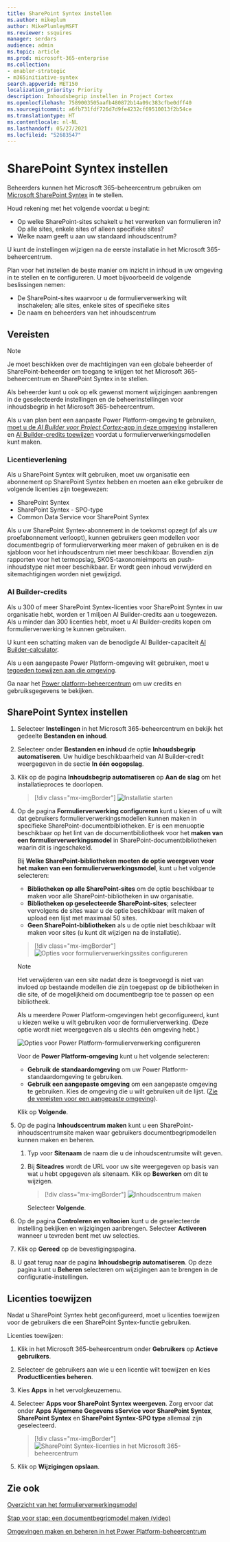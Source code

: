 ```yaml
---
title: SharePoint Syntex instellen
ms.author: mikeplum
author: MikePlumleyMSFT
ms.reviewer: ssquires
manager: serdars
audience: admin
ms.topic: article
ms.prod: microsoft-365-enterprise
ms.collection:
- enabler-strategic
- m365initiative-syntex
search.appverid: MET150
localization_priority: Priority
description: Inhoudsbegrip instellen in Project Cortex
ms.openlocfilehash: 7589003505aafb480872b14a09c383cfbe0dff40
ms.sourcegitcommit: a6fb731fdf726d7d9fe4232cf69510013f2b54ce
ms.translationtype: HT
ms.contentlocale: nl-NL
ms.lasthandoff: 05/27/2021
ms.locfileid: "52683547"
---
```

# <a name="set-up-sharepoint-syntex"></a>SharePoint Syntex instellen

Beheerders kunnen het Microsoft 365-beheercentrum gebruiken om [Microsoft SharePoint Syntex](index.md) in te stellen. 

Houd rekening met het volgende voordat u begint:

- Op welke SharePoint-sites schakelt u het verwerken van formulieren in? Op alle sites, enkele sites of alleen specifieke sites?
- Welke naam geeft u aan uw standaard inhoudscentrum?

U kunt de instellingen wijzigen na de eerste installatie in het Microsoft 365-beheercentrum.

Plan voor het instellen de beste manier om inzicht in inhoud in uw omgeving in te stellen en te configureren. U moet bijvoorbeeld de volgende beslissingen nemen:

- De SharePoint-sites waarvoor u de formulierverwerking wilt inschakelen; alle sites, enkele sites of specifieke sites
- De naam en beheerders van het inhoudscentrum

## <a name="requirements"></a>Vereisten 

> [!NOTE]
> Je moet beschikken over de machtigingen van een globale beheerder of SharePoint-beheerder om toegang te krijgen tot het Microsoft 365-beheercentrum en SharePoint Syntex in te stellen.

Als beheerder kunt u ook op elk gewenst moment wijzigingen aanbrengen in de geselecteerde instellingen en de beheerinstellingen voor inhoudsbegrip in het Microsoft 365-beheercentrum.

Als u van plan bent een aanpaste Power Platform-omgeving te gebruiken, [moet u de *AI Builder voor Project Cortex*-app in deze omgeving](/power-platform/admin/manage-apps#install-an-app-in-the-environment-view) installeren en [AI Builder-credits toewijzen](/power-platform/admin/capacity-add-on) voordat u formulierverwerkingsmodellen kunt maken.

### <a name="licensing"></a>Licentieverlening

Als u SharePoint Syntex wilt gebruiken, moet uw organisatie een abonnement op SharePoint Syntex hebben en moeten aan elke gebruiker de volgende licenties zijn toegewezen:

- SharePoint Syntex
- SharePoint Syntex - SPO-type
- Common Data Service voor SharePoint Syntex

Als u uw SharePoint Syntex-abonnement in de toekomst opzegt (of als uw proefabonnement verloopt), kunnen gebruikers geen modellen voor documentbegrip of formulierverwerking meer maken of gebruiken en is de sjabloon voor het inhoudscentrum niet meer beschikbaar. Bovendien zijn rapporten voor het termopslag, SKOS-taxonomieimports en push-inhoudstype niet meer beschikbaar. Er wordt geen inhoud verwijderd en sitemachtigingen worden niet gewijzigd.

### <a name="ai-builder-credits"></a>AI Builder-credits

Als u 300 of meer SharePoint Syntex-licenties voor SharePoint Syntex in uw organisatie hebt, worden er 1 miljoen AI Builder-credits aan u toegewezen. Als u minder dan 300 licenties hebt, moet u AI Builder-credits kopen om formulierverwerking te kunnen gebruiken.

U kunt een schatting maken van de benodigde AI Builder-capaciteit [AI Builder-calculator](https://powerapps.microsoft.com/ai-builder-calculator).

Als u een aangepaste Power Platform-omgeving wilt gebruiken, moet u [tegoeden toewijzen aan die omgeving](/power-platform/admin/capacity-add-on).

Ga naar het [Power platform-beheercentrum](https://admin.powerplatform.microsoft.com/resources/capacity) om uw credits en gebruiksgegevens te bekijken.

## <a name="to-set-up-sharepoint-syntex"></a>SharePoint Syntex instellen

1. Selecteer **Instellingen** in het Microsoft 365-beheercentrum en bekijk het gedeelte **Bestanden en inhoud**.

2. Selecteer onder **Bestanden en inhoud** de optie **Inhoudsbegrip automatiseren**. Uw huidige beschikbaarheid van AI Builder-credit weergegeven in de sectie **In één oogopslag**.<br/>

3. Klik op de pagina **Inhoudsbegrip automatiseren** op **Aan de slag** om het installatieproces te doorlopen. <br/>

    > [!div class="mx-imgBorder"]
    > ![Installatie starten](../media/content-understanding/admin-content-understanding-get-started.png)</br>

4. Op de pagina **Formulierverwerking configureren** kunt u kiezen of u wilt dat gebruikers formulierverwerkingsmodellen kunnen maken in specifieke SharePoint-documentbibliotheken. Er is een menuoptie beschikbaar op het lint van de documentbibliotheek voor het **maken van een formulierverwerkingsmodel** in SharePoint-documentbibliotheken waarin dit is ingeschakeld.
 
     Bij **Welke SharePoint-bibliotheken moeten de optie weergeven voor het maken van een formulierverwerkingsmodel**, kunt u het volgende selecteren:</br>
      - **Bibliotheken op alle SharePoint-sites** om de optie beschikbaar te maken voor alle SharePoint-bibliotheken in uw organisatie.</br>
      - **Bibliotheken op geselecteerde SharePoint-sites**; selecteer vervolgens de sites waar u de optie beschikbaar wilt maken of upload een lijst met maximaal 50 sites.</br>
      - **Geen SharePoint-bibliotheken** als u de optie niet beschikbaar wilt maken voor sites (u kunt dit wijzigen na de installatie).

   > [!div class="mx-imgBorder"]
   > ![Opties voor formulierverwerkingssites configureren](../media/content-understanding/admin-configforms.png)

   > [!Note]
   > Het verwijderen van een site nadat deze is toegevoegd is niet van invloed op bestaande modellen die zijn toegepast op de bibliotheken in die site, of de mogelijkheid om documentbegrip toe te passen op een bibliotheek. 
    
    Als u meerdere Power Platform-omgevingen hebt geconfigureerd, kunt u kiezen welke u wilt gebruiken voor de formulierverwerking. (Deze optie wordt niet weergegeven als u slechts één omgeving hebt.)

    ![Opties voor Power Platform-formulierverwerking configureren](../media/content-understanding/setup-power-platform-env.png)

    Voor de **Power Platform-omgeving** kunt u het volgende selecteren:
    - **Gebruik de standaardomgeving** om uw Power Platform-standaardomgeving te gebruiken.
    - **Gebruik een aangepaste omgeving** om een aangepaste omgeving te gebruiken. Kies de omgeving die u wilt gebruiken uit de lijst. ([Zie de vereisten voor een aangepaste omgeving](/microsoft-365/contentunderstanding/set-up-content-understanding#requirements)).

    Klik op **Volgende**.

5. Op de pagina **Inhoudscentrum maken** kunt u een SharePoint-inhoudscentrumsite maken waar gebruikers documentbegripmodellen kunnen maken en beheren.

    1. Typ voor **Sitenaam** de naam die u de inhoudscentrumsite wilt geven.
    
    1. Bij **Siteadres** wordt de URL voor uw site weergegeven op basis van wat u hebt opgegeven als sitenaam. Klik op **Bewerken** om dit te wijzigen.

       > [!div class="mx-imgBorder"]
       > ![Inhoudscentrum maken](../media/content-understanding/admin-cu-create-cc.png)</br>

       Selecteer **Volgende**.

6. Op de pagina **Controleren en voltooien** kunt u de geselecteerde instelling bekijken en wijzigingen aanbrengen. Selecteer **Activeren** wanneer u tevreden bent met uw selecties.

7. Klik op **Gereed** op de bevestigingspagina.

8. U gaat terug naar de pagina **Inhoudsbegrip automatiseren**. Op deze pagina kunt u **Beheren** selecteren om wijzigingen aan te brengen in de configuratie-instellingen. 

## <a name="assign-licenses"></a>Licenties toewijzen

Nadat u SharePoint Syntex hebt geconfigureerd, moet u licenties toewijzen voor de gebruikers die een SharePoint Syntex-functie gebruiken.

Licenties toewijzen:

1. Klik in het Microsoft 365-beheercentrum onder **Gebruikers** op **Actieve gebruikers**.

2. Selecteer de gebruikers aan wie u een licentie wilt toewijzen en kies **Productlicenties beheren**.

3. Kies **Apps** in het vervolgkeuzemenu.

4. Selecteer **Apps voor SharePoint Syntex weergeven**. Zorg ervoor dat onder **Apps** **Algemene Gegevens sService voor SharePoint Syntex**, **SharePoint Syntex** en **SharePoint Syntex-SPO type** allemaal zijn geselecteerd.

    > [!div class="mx-imgBorder"]
    > ![SharePoint Syntex-licenties in het Microsoft 365-beheercentrum](../media/content-understanding/sharepoint-syntex-licenses.png)

5. Klik op **Wijzigingen opslaan**.

## <a name="see-also"></a>Zie ook

[Overzicht van het formulierverwerkingsmodel](/ai-builder/form-processing-model-overview)

[Stap voor stap: een documentbegripmodel maken (video)](https://www.youtube.com/watch?v=DymSHObD-bg)

[Omgevingen maken en beheren in het Power Platform-beheercentrum](/power-platform/admin/create-environment)
